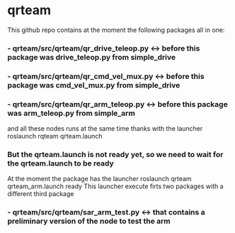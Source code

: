 # qrteam

This github repo contains at the moment the following packages all in one:
### - qrteam/src/qrteam/qr_drive_teleop.py <-> before this package was drive_teleop.py from simple_drive
### - qrteam/src/qrteam/qr_cmd_vel_mux.py <-> before this package was cmd_vel_mux.py from simple_drive
### - qrteam/src/qrteam/qr_arm_teleop.py <-> before this package was arm_teleop.py from simple_arm
and all these nodes runs at the same time thanks with the launcher roslaunch rqteam qrteam.launch
### But the qrteam.launch is not ready yet, so we need to wait for the qrteam.launch to be ready

At the moment the package has the launcher roslaunch qrteam qrteam_arm.launch ready
This launcher execute firts two packages with a different third package
### - qrteam/src/qrteam/sar_arm_test.py <-> that contains a preliminary version of the node to test the arm
